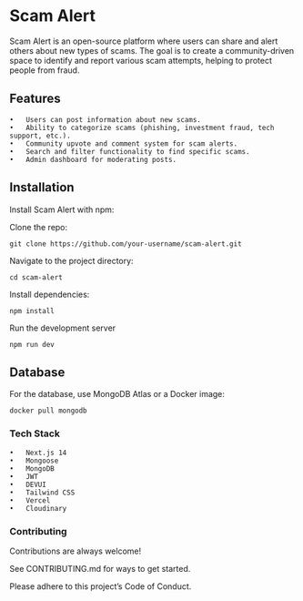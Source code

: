 # Scam Alert

Scam Alert is an open-source platform where users can share and alert others about new types of scams. The goal is to create a community-driven space to identify and report various scam attempts, helping to protect people from fraud.

## Features
	•	Users can post information about new scams.
	•	Ability to categorize scams (phishing, investment fraud, tech support, etc.).
	•	Community upvote and comment system for scam alerts.
	•	Search and filter functionality to find specific scams.
	•	Admin dashboard for moderating posts.

## Installation

Install Scam Alert with npm:

Clone the repo:

`git clone https://github.com/your-username/scam-alert.git`

Navigate to the project directory:

`cd scam-alert`

Install dependencies:

`npm install`

Run the development server

`npm run dev`

## Database

For the database, use MongoDB Atlas or a Docker image:

  `docker pull mongodb`

### Tech Stack

	•	Next.js 14
	•	Mongoose
	•	MongoDB
	•	JWT
	•	DEVUI
	•	Tailwind CSS
	•	Vercel
	•	Cloudinary

### Contributing

Contributions are always welcome!

See CONTRIBUTING.md for ways to get started.

Please adhere to this project’s Code of Conduct.

